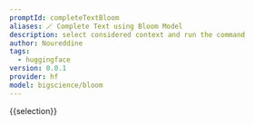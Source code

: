 ```yaml
---
promptId: completeTextBloom
aliases: 🪄 Complete Text using Bloom Model
description: select considered context and run the command
author: Noureddine
tags:
  - huggingface
version: 0.0.1
provider: hf
model: bigscience/bloom
---
```

{{selection}}